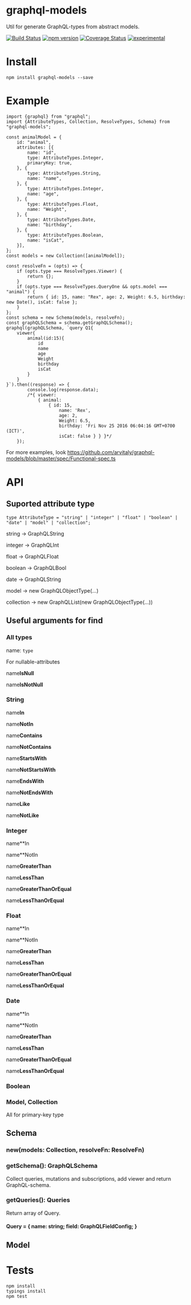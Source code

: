 # graphql-models
Util for generate GraphQL-types from abstract models.

[![Build Status](https://travis-ci.org/arvitaly/graphql-models.svg?branch=master)](https://travis-ci.org/arvitaly/graphql-models)
[![npm version](https://badge.fury.io/js/graphql-models.svg)](https://badge.fury.io/js/graphql-models)
[![Coverage Status](https://coveralls.io/repos/github/arvitaly/graphql-models/badge.svg?branch=master)](https://coveralls.io/github/arvitaly/graphql-models?branch=master)
[![experimental](http://badges.github.io/stability-badges/dist/experimental.svg)](http://github.com/badges/stability-badges)

# Install

    npm install graphql-models --save

# Example

    import {graphql} from "graphql";
    import {AttributeTypes, Collection, ResolveTypes, Schema} from "graphql-models";
    
    const animalModel = {
        id: "animal",
        attributes: [{
            name: "id",
            type: AttributeTypes.Integer,
            primaryKey: true,
        }, {
            type: AttributeTypes.String,
            name: "name",
        }, {
            type: AttributeTypes.Integer,
            name: "age",
        }, {
            type: AttributeTypes.Float,
            name: "Weight",
        }, {
            type: AttributeTypes.Date,
            name: "birthday",
        }, {
            type: AttributeTypes.Boolean,
            name: "isCat",
        }],
    };
    const models = new Collection([animalModel]);

    const resolveFn = (opts) => {
        if (opts.type === ResolveTypes.Viewer) {
            return {};
        }
        if (opts.type === ResolveTypes.QueryOne && opts.model === "animal") {
            return { id: 15, name: "Rex", age: 2, Weight: 6.5, birthday: new Date(), isCat: false };
        }
    };
    const schema = new Schema(models, resolveFn);
    const graphQLSchema = schema.getGraphQLSchema();
    graphql(graphQLSchema, `query Q1{
        viewer{
            animal(id:15){
                id
                name
                age
                Weight
                birthday
                isCat
            }
        }
    }`).then((response) => {
            console.log(response.data);
            /*{ viewer:
                { animal:
                    { id: 15,
                        name: 'Rex',
                        age: 2,
                        Weight: 6.5,
                        birthday: 'Fri Nov 25 2016 06:04:16 GMT+0700 (ICT)',
                        isCat: false } } }*/
        });


For more examples, look https://github.com/arvitaly/graphql-models/blob/master/spec/Functional-spec.ts

# API

## Suported attribute type

    type AttributeType = "string" | "integer" | "float" | "boolean" | "date" | "model" | "collection";

string -> GraphQLString

integer -> GraphQLInt

float -> GraphQLFloat

boolean -> GraphQLBool

date -> GraphQLString

model -> new GraphQLObjectType(...)

collection -> new GraphQLList(new GraphQLObjectType(...))

## Useful arguments for find

### All types

name: `type`

For nullable-attributes

name**IsNull**

name**IsNotNull**

### String

name**In**

name**NotIn**

name**Contains**

name**NotContains**

name**StartsWith**

name**NotStartsWith**

name**EndsWith**

name**NotEndsWith**

name**Like**

name**NotLike**

### Integer

name**In

name**NotIn

name**GreaterThan**

name**LessThan**

name**GreaterThanOrEqual**

name**LessThanOrEqual**

### Float

name**In

name**NotIn

name**GreaterThan**

name**LessThan**

name**GreaterThanOrEqual**

name**LessThanOrEqual**

### Date

name**In

name**NotIn

name**GreaterThan**

name**LessThan**

name**GreaterThanOrEqual**

name**LessThanOrEqual**

### Boolean   

### Model, Collection

All for primary-key type

## Schema

### new(models: Collection, resolveFn: ResolveFn)

### getSchema(): GraphQLSchema

Collect queries, mutations and subscriptions, add viewer and return GraphQL-schema.

### getQueries(): Queries

Return array of Query.

#### Query = { name: string; field: GraphQLFieldConfig; }

## Model

# Tests

    npm install
    typings install
    npm test